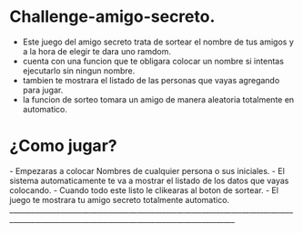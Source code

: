 <h1>Challenge-amigo-secreto.</h1>

- Este juego del amigo secreto trata de sortear el nombre de tus amigos y a la hora de elegir te dara uno ramdom.
- cuenta con una funcion que te obligara colocar un nombre si intentas ejecutarlo sin ningun nombre.
- tambien te mostrara el listado de las personas que vayas agregando para jugar.
- la funcion de sorteo tomara un amigo de manera aleatoria totalmente en automatico.
<h1>¿Como jugar?</h1>
- Empezaras a colocar Nombres de cualquier persona o sus iniciales.
- El sistema automaticamente te va a mostrar el listado de los datos que vayas colocando.
- Cuando todo este listo le clikearas al boton de sortear.
- El juego te mostrara tu amigo secreto totalmente automatico.
____________________________________________________________________________________________________________________________________________
